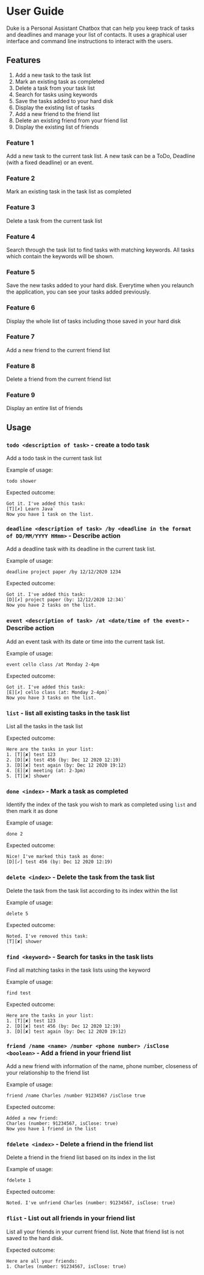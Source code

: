 # User Guide
Duke is a Personal Assistant Chatbox that can help you keep track of tasks 
and deadlines and manage your list of contacts. It uses a graphical user interface and
command line instructions to interact with the users.
## Features 
1. Add a new task to the task list
2. Mark an existing task as completed
3. Delete a task from your task list
4. Search for tasks using keywords
5. Save the tasks added to your hard disk
6. Display the existing list of tasks
7. Add a new friend to the friend list
8. Delete an existing friend from your friend list
9. Display the existing list of friends

### Feature 1
Add a new task to the current task list. A new task can be a ToDo, Deadline 
(with a fixed deadline) or an event. 

### Feature 2
Mark an existing task in the task list as completed

### Feature 3
Delete a task from the current task list

### Feature 4
Search through the task list to find tasks with matching keywords. All tasks which contain the 
keywords will be shown.

### Feature 5
Save the new tasks added to your hard disk. Everytime when you relaunch the application, you can 
see your tasks added previously.

### Feature 6
Display the whole list of tasks including those saved in your hard disk
### Feature 7
Add a new friend to the current friend list
### Feature 8
Delete a friend from the current friend list
### Feature 9
Display an entire list of friends
## Usage

### `todo <description of task>` - create a todo task

Add a todo task in the current task list

Example of usage: 

`todo shower`

Expected outcome:
```
Got it. I've added this task:
[T][✗] Learn Java`
Now you have 1 task on the list.
```
### `deadline <description of task> /by <deadline in the format of DD/MM/YYYY HHmm>` - Describe action

Add a deadline task with its deadline in the current task list.

Example of usage: 

`deadline project paper /by 12/12/2020 1234`

Expected outcome:
```
Got it. I've added this task:
[D][✗] project paper (by: 12/12/2020 12:34)`
Now you have 2 tasks on the list.
```
### `event <description of task> /at <date/time of the event>` - Describe action

Add an event task with its date or time into the current task list.

Example of usage: 

`event cello class /at Monday 2-4pm`

Expected outcome:

```
Got it. I've added this task:
[E][✗] cello class (at: Monday 2-4pm)`
Now you have 3 tasks on the list.
```
### `list` - list all existing tasks in the task list

List all the tasks in the task list

Expected outcome:
```
Here are the tasks in your list:
1. [T][✘] test 123
2. [D][✘] test 456 (by: Dec 12 2020 12:19)
3. [D][✘] test again (by: Dec 12 2020 19:12)
4. [E][✘] meeting (at: 2-3pm)
5. [T][✘] shower
```
### `done <index>` - Mark a task as completed

Identify the index of the task you wish to mark as completed using `list`
and then mark it as done

Example of usage: 

`done 2`

Expected outcome:

```
Nice! I've marked this task as done:
[D][✓] test 456 (by: Dec 12 2020 12:19)
```
### `delete <index>` - Delete the task from the task list

Delete the task from the task list according to its index within the list

Example of usage: 

`delete 5`

Expected outcome:
```
Noted. I've removed this task:
[T][✘] shower
```
### `find <keyword>` - Search for tasks in the task lists

Find all matching tasks in the task lists using the keyword

Example of usage: 

`find test`

Expected outcome:

```
Here are the tasks in your list:
1. [T][✘] test 123
2. [D][✘] test 456 (by: Dec 12 2020 12:19)
3. [D][✘] test again (by: Dec 12 2020 19:12)
```
### `friend /name <name> /number <phone number> /isClose <boolean>` - Add a friend in your friend list

Add a new friend with information of the name, phone number, closeness of your relationship to the friend
list

Example of usage: 

`friend /name Charles /number 91234567 /isClose true`

Expected outcome:

```
Added a new friend:
Charles (number: 91234567, isClose: true)
Now you have 1 friend in the list
```
### `fdelete <index>` - Delete a friend in the friend list

Delete a friend in the friend list based on its index in the list

Example of usage: 

`fdelete 1`

Expected outcome:

```
Noted. I've unfriend Charles (number: 91234567, isClose: true)
```
### `flist` - List out all friends in your friend list

List all your friends in your current friend list. Note that friend list is not saved to the hard disk.

Expected outcome:

```
Here are all your friends:
1. Charles (number: 91234567, isClose: true)
```